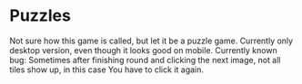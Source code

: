 # Puzzles
Not sure how this game is called, but let it be a puzzle game.
Currently only desktop version, even though it looks good on mobile.
Currently known bug: Sometimes after finishing round and clicking the next image, not all tiles show up, in this case You have to click it again.
